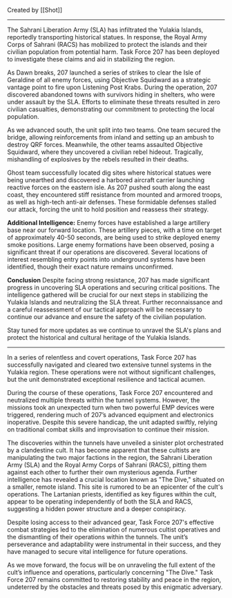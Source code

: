 Created by [[Shot]]

----------------------

The Sahrani Liberation Army (SLA) has infiltrated the Yulakia Islands, reportedly transporting historical statues. In response, the Royal Army Corps of Sahrani (RACS) has mobilized to protect the islands and their civilian population from potential harm. Task Force 207 has been deployed to investigate these claims and aid in stabilizing the region.

As Dawn breaks, 207 launched a series of strikes to clear the Isle of Geraldine of all enemy forces, using Objective Squidward as a strategic vantage point to fire upon Listening Post Krabs. During the operation, 207 discovered abandoned towns with survivors hiding in shelters, who were under assault by the SLA. Efforts to eliminate these threats resulted in zero civilian casualties, demonstrating our commitment to protecting the local population.

As we advanced south, the unit split into two teams. One team secured the bridge, allowing reinforcements from inland and setting up an ambush to destroy QRF forces. Meanwhile, the other teams assaulted Objective Squidward, where they uncovered a civilian rebel hideout. Tragically, mishandling of explosives by the rebels resulted in their deaths.

Ghost team successfully located dig sites where historical statues were being unearthed and discovered a harbored aircraft carrier launching reactive forces on the eastern isle. As 207 pushed south along the east coast, they encountered stiff resistance from mounted and armored troops, as well as high-tech anti-air defenses. These formidable defenses stalled our attack, forcing the unit to hold position and reassess their strategy. 

**Additional Intelligence:**
Enemy forces have established a large artillery base near our forward location. These artillery pieces, with a time on target of approximately 40-50 seconds, are being used to strike deployed enemy smoke positions.
Large enemy formations have been observed, posing a significant threat if our operations are discovered.
Several locations of interest resembling entry points into underground systems have been identified, though their exact nature remains unconfirmed.

**Conclusion**
Despite facing strong resistance, 207 has made significant progress in uncovering SLA operations and securing critical positions. The intelligence gathered will be crucial for our next steps in stabilizing the Yulakia Islands and neutralizing the SLA threat. Further reconnaissance and a careful reassessment of our tactical approach will be necessary to continue our advance and ensure the safety of the civilian population. 

Stay tuned for more updates as we continue to unravel the SLA's plans and protect the historical and cultural heritage of the Yulakia Islands.


-----------------

In a series of relentless and covert operations, Task Force 207 has successfully navigated and cleared two extensive tunnel systems in the Yulakia region. These operations were not without significant challenges, but the unit demonstrated exceptional resilience and tactical acumen.

During the course of these operations, Task Force 207 encountered and neutralized multiple threats within the tunnel systems. However, the missions took an unexpected turn when two powerful EMP devices were triggered, rendering much of 207’s advanced equipment and electronics inoperative. Despite this severe handicap, the unit adapted swiftly, relying on traditional combat skills and improvisation to continue their mission.

The discoveries within the tunnels have unveiled a sinister plot orchestrated by a clandestine cult. It has become apparent that these cultists are manipulating the two major factions in the region, the Sahrani Liberation Army (SLA) and the Royal Army Corps of Sahrani (RACS), pitting them against each other to further their own mysterious agenda.
Further intelligence has revealed a crucial location known as "The Dive," situated on a smaller, remote island. This site is rumored to be an epicenter of the cult's operations. The Lartanian priests, identified as key figures within the cult, appear to be operating independently of both the SLA and RACS, suggesting a hidden power structure and a deeper conspiracy.

Despite losing access to their advanced gear, Task Force 207's effective combat strategies led to the elimination of numerous cultist operatives and the dismantling of their operations within the tunnels. The unit’s perseverance and adaptability were instrumental in their success, and they have managed to secure vital intelligence for future operations.

As we move forward, the focus will be on unraveling the full extent of the cult’s influence and operations, particularly concerning "The Dive." Task Force 207 remains committed to restoring stability and peace in the region, undeterred by the obstacles and threats posed by this enigmatic adversary.